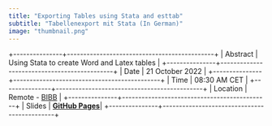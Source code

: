 ```yaml
---
title: "Exporting Tables using Stata and esttab"
subtitle: "Tabellenexport mit Stata (In German)"
image: "thumbnail.png"
---
```


+---------------+---------------------------------------------+
| Abstract      | Using Stata to create Word and Latex tables |
+---------------+---------------------------------------------+
| Date          | 21 October 2022                             |
+---------------+---------------------------------------------+
| Time          | 08:30 AM CET                                |
+---------------+---------------------------------------------+
| Location      | Remote  - [BIBB](https://bibb.de/)          |
+---------------+---------------------------------------------+
| Slides        | [**GitHub Pages**](https://filius23.github.io/StataBIBB_tables2022)|
+---------------+---------------------------------------------+
